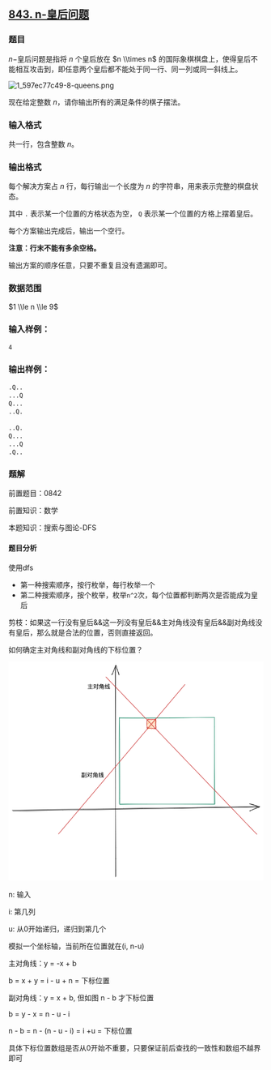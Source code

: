 ## [843\. n-皇后问题](https://www.acwing.com/problem/content/845/)

### 题目

$n-$皇后问题是指将 $n$ 个皇后放在 $n \\times n$ 的国际象棋棋盘上，使得皇后不能相互攻击到，即任意两个皇后都不能处于同一行、同一列或同一斜线上。

![1_597ec77c49-8-queens.png](https://cdn.acwing.com/media/article/image/2019/06/08/19_860e00c489-1_597ec77c49-8-queens.png)

现在给定整数 $n$，请你输出所有的满足条件的棋子摆法。

### 输入格式

共一行，包含整数 $n$。

### 输出格式

每个解决方案占 $n$ 行，每行输出一个长度为 $n$ 的字符串，用来表示完整的棋盘状态。

其中 `.` 表示某一个位置的方格状态为空， `Q` 表示某一个位置的方格上摆着皇后。

每个方案输出完成后，输出一个空行。

**注意：行末不能有多余空格。**

输出方案的顺序任意，只要不重复且没有遗漏即可。

### 数据范围

$1 \\le n \\le 9$

### 输入样例：

```
4
```

### 输出样例：

```
.Q..
...Q
Q...
..Q.

..Q.
Q...
...Q
.Q..
```

### 题解

前置题目：0842

前置知识：数学

本题知识：搜索与图论-DFS

#### 题目分析

使用dfs

* 第一种搜索顺序，按行枚举，每行枚举一个
* 第二种搜索顺序，按个枚举，枚举`n^2`次，每个位置都判断两次是否能成为皇后

剪枝：如果这一行没有皇后&&这一列没有皇后&&主对角线没有皇后&&副对角线没有皇后，那么就是合法的位置，否则直接返回。

如何确定主对角线和副对角线的下标位置？

 <img src="https://raw.githubusercontent.com/luxcgo/imgs4md/master/img/%E5%85%AB%E7%9A%87%E5%90%8E.png" alt="八皇后" style="zoom:80%;" />

n: 输入

i: 第几列

u: 从0开始递归，递归到第几个

模拟一个坐标轴，当前所在位置就在(i, n-u)

主对角线：y = -x + b

b = x + y = i - u + n = 下标位置

副对角线：y = x + b, 但如图 n - b 才下标位置

b = y - x = n - u - i

n - b = n - (n - u - i) = i +u  = 下标位置

具体下标位置数组是否从0开始不重要，只要保证前后查找的一致性和数组不越界即可
